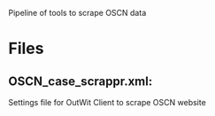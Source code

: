 Pipeline of tools to scrape OSCN data

# Files
## OSCN_case_scrappr.xml:
Settings file for OutWit Client to scrape OSCN website
